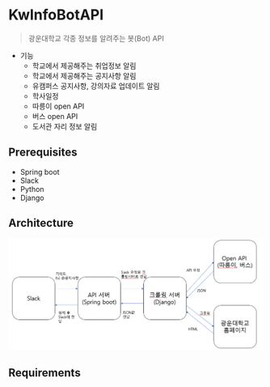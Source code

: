 # KwInfoBotAPI

> 광운대학교 각종 정보를 알려주는 봇(Bot) API

* 기능
  * 학교에서 제공해주는 취업정보 알림
  * 학교에서 제공해주는 공지사항 알림
  * 유캠퍼스 공지사항, 강의자료 업데이트 알림
  * 학사일정
  * 따릉이 open API
  * 버스 open API
  * 도서관 자리 정보 알림



## Prerequisites

* Spring boot
* Slack
* Python
* Django



## Architecture

![image-20200111151820496](README.assets/image-20200111151820496.png)

## Requirements

